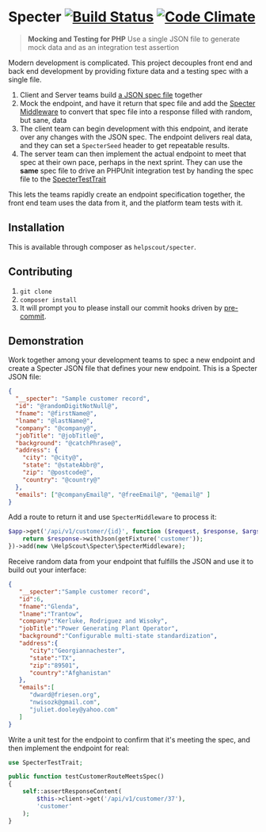 Specter [![Build Status](https://travis-ci.org/helpscout/specter.svg?branch=master)](https://travis-ci.org/helpscout/specter) [![Code Climate](https://codeclimate.com/github/helpscout/specter/badges/gpa.svg)](https://codeclimate.com/github/helpscout/specter)
================================================================================
> __Mocking and Testing for PHP__
> Use a single JSON file to generate mock data and as an integration test assertion

Modern development is complicated. This project decouples front end and back end
development by providing fixture data and a testing spec with a single file.

1. Client and Server teams build [a JSON spec file][spec] together
2. Mock the endpoint, and have it return that spec file and add the
   [Specter Middleware][middleware] to convert that spec file into a response
   filled with random, but sane, data
3. The client team can begin development with this endpoint, and iterate over
   any changes with the JSON spec. The endpoint delivers real data, and they
   can set a `SpecterSeed` header to get repeatable results.
4. The server team can then implement the actual endpoint to meet that spec at
   their own pace, perhaps in the next sprint. They can use the **same** spec
   file to drive an PHPUnit integration test by handing the spec file to the
   [SpecterTestTrait][testtrait]

This lets the teams rapidly create an endpoint specification together, the
front end team uses the data from it, and the platform team tests with it.

## Installation

This is available through composer as `helpscout/specter`.

## Contributing
1. `git clone`
2. `composer install`
3. It will prompt you to please install our commit hooks driven by
   [pre-commit][pre-commit].

## Demonstration

Work together among your development teams to spec a new endpoint and create a
Specter JSON file that defines your new endpoint. This is a Specter JSON file:
```json
{
  "__specter": "Sample customer record",
  "id": "@randomDigitNotNull@",
  "fname": "@firstName@",
  "lname": "@lastName@",
  "company": "@company@",
  "jobTitle": "@jobTitle@",
  "background": "@catchPhrase@",
  "address": {
    "city": "@city@",
    "state": "@stateAbbr@",
    "zip": "@postcode@",
    "country": "@country@"
  },
  "emails": ["@companyEmail@", "@freeEmail@", "@email@" ]
}
```

Add a route to return it and use `SpecterMiddleware` to process it:
```php
$app->get('/api/v1/customer/{id}', function ($request, $response, $args) {
    return $response->withJson(getFixture('customer'));
})->add(new \HelpScout\Specter\SpecterMiddleware);
```

Receive random data from your endpoint that fulfills the JSON and use it to
build out your interface:
```json
{
   "__specter":"Sample customer record",
   "id":6,
   "fname":"Glenda",
   "lname":"Trantow",
   "company":"Kerluke, Rodriguez and Wisoky",
   "jobTitle":"Power Generating Plant Operator",
   "background":"Configurable multi-state standardization",
   "address":{
      "city":"Georgiannachester",
      "state":"TX",
      "zip":"89501",
      "country":"Afghanistan"
   },
   "emails":[
      "dward@friesen.org",
      "nwisozk@gmail.com",
      "juliet.dooley@yahoo.com"
   ]
}
```

Write a unit test for the endpoint to confirm that it's meeting the spec, and
then implement the endpoint for real:
```php
use SpecterTestTrait;

public function testCustomerRouteMeetsSpec()
{
    self::assertResponseContent(
        $this->client->get('/api/v1/customer/37'),
        'customer'
    );
}
```


[spec]: https://raw.githubusercontent.com/helpscout/specter/master/tests/fixture/customer.json
[middleware]: https://github.com/helpscout/specter/blob/master/src/SpecterMiddleware.php
[testtrait]: https://github.com/helpscout/specter/blob/master/src/SpecterTestTrait.php
[pre-commit]: http://pre-commit.com/
